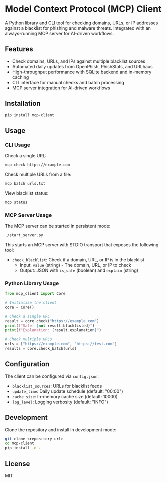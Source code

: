 # Model Context Protocol (MCP) Client

A Python library and CLI tool for checking domains, URLs, or IP addresses against a blacklist for phishing and malware threats. Integrated with an always-running MCP server for AI-driven workflows.

## Features

- Check domains, URLs, and IPs against multiple blacklist sources
- Automated daily updates from OpenPhish, PhishStats, and URLhaus
- High-throughput performance with SQLite backend and in-memory caching
- CLI interface for manual checks and batch processing
- MCP server integration for AI-driven workflows

## Installation

```bash
pip install mcp-client
```

## Usage

### CLI Usage

Check a single URL:
```bash
mcp check https://example.com
```

Check multiple URLs from a file:
```bash
mcp batch urls.txt
```

View blacklist status:
```bash
mcp status
```

### MCP Server Usage

The MCP server can be started in persistent mode:

```bash
./start_server.py
```

This starts an MCP server with STDIO transport that exposes the following tool:

- `check_blacklist`: Check if a domain, URL, or IP is in the blacklist
  - Input: `value` (string) - The domain, URL, or IP to check
  - Output: JSON with `is_safe` (boolean) and `explain` (string)

### Python Library Usage

```python
from mcp_client import Core

# Initialize the client
core = Core()

# Check a single URL
result = core.check("https://example.com")
print(f"Safe: {not result.blacklisted}")
print(f"Explanation: {result.explanation}")

# Check multiple URLs
urls = ["https://example.com", "https://test.com"]
results = core.check_batch(urls)
```

## Configuration

The client can be configured via `config.json`:

- `blacklist_sources`: URLs for blacklist feeds
- `update_time`: Daily update schedule (default: "00:00")
- `cache_size`: In-memory cache size (default: 10000)
- `log_level`: Logging verbosity (default: "INFO")

## Development

Clone the repository and install in development mode:

```bash
git clone <repository-url>
cd mcp-client
pip install -e .
```

## License

MIT
